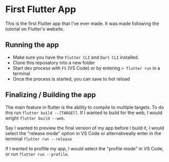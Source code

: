 # First Flutter App
This is the first Flutter app that I've ever made. It was made following the tutorial on Flutter's website.

## Running the app
- Make sure you have the ```Flutter CLI``` and ```Dart CLI``` installed.
- Clone this reposatory into a new folder
- Start dev process with ```F5``` (VS Code) or by entering ```> flutter run``` in a terminal
- Once the process is started, you can save to hot reload

## Finalizing / Building the app
The main feature in flutter is the ability to compile to multiple targets. To do this run ```flutter build --[TARGET]```. If I wanted to build for the web, I would wright ```flutter build --web```. <br />

Say I wanted to preview the final version of my app before I build it, I would select the "release mode" option in VS Code or alternativeally enter in the terminal ```flutter run --release``` <br />

If I wanted to proflile my app, I would select the "profile mode" in VS Code, or run ```flutter run --profile```.
